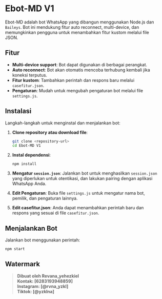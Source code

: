 # Ebot-MD V1

   Ebot-MD adalah bot WhatsApp yang dibangun menggunakan Node.js dan `Baileys`. Bot ini mendukung fitur auto reconnect, multi-device, dan memungkinkan pengguna untuk menambahkan fitur kustom melalui file JSON.

   ## Fitur
   - **Multi-device support**: Bot dapat digunakan di berbagai perangkat.
   - **Auto reconnect**: Bot akan otomatis mencoba terhubung kembali jika koneksi terputus.
   - **Fitur kustom**: Tambahkan perintah dan respons baru melalui `casefitur.json`.
   - **Pengaturan**: Mudah untuk mengubah pengaturan bot melalui file `settings.js`.

   ## Instalasi
   Langkah-langkah untuk menginstal dan menjalankan bot:

   1. **Clone repository atau download file**:
      ```bash
      git clone <repository-url>
      cd Ebot-MD V1
      ```

   2. **Instal dependensi**:
      ```bash
      npm install
      ```

   3. **Mengatur `session.json`**:
      Jalankan bot untuk menghasilkan `session.json` yang diperlukan untuk otentikasi, dan lakukan pairing dengan aplikasi WhatsApp Anda.

   4. **Edit Pengaturan**:
      Buka file `settings.js` untuk mengatur nama bot, pemilik, dan pengaturan lainnya.

   5. **Edit casefitur.json**:
      Anda dapat menambahkan perintah baru dan respons yang sesuai di file `casefitur.json`.

   ## Menjalankan Bot
   Jalankan bot menggunakan perintah:
   ```bash
   npm start
   ```

   ## Watermark 
   > **Dibuat oleh Revana_yehezkiel**  
   > **Kontak: [6283193948859]**  
   > **Instagram: [@rvna_yzkl]**  
   > **Tiktok: [@yzklna]**
